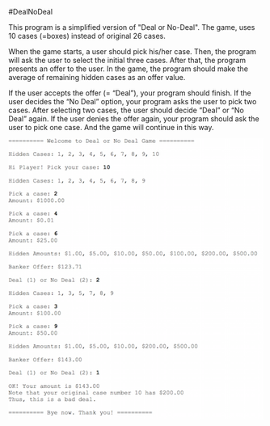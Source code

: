 #DealNoDeal

<p>This program is a simplified version of "Deal or No-Deal". The game, uses 10 cases (=boxes) instead of original 26 cases.</p>
<p>When the game starts, a user should pick his/her case. Then, the program will ask the user to select the initial three cases. After that, the program presents an offer to the user. In the game, the program should make the average of remaining hidden cases as an offer value.</p>
<p>If the user accepts the offer (= “Deal”), your program should finish. If the user decides the “No Deal” option, your program asks the user to pick two cases.
After selecting two cases, the user should decide “Deal” or “No Deal” again. If the user denies the offer again, your program should ask the user to pick one case. And the game will continue in this way.
</p>
<p align="center">
<img src="https://github.com/eduardotrejo/Java/blob/master/DealNoDeal/dealnodeal.png"/>
</p>
